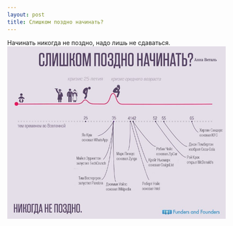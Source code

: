 ```yaml
---
layout: post
title: Слишком поздно начинать?
---
```


Начинать никогда не поздно, надо лишь не сдаваться.
![Слишком поздно начинать, кризис среднего возраста - инфографика](/img/slishkom-pozdno-nachinat.jpg)
